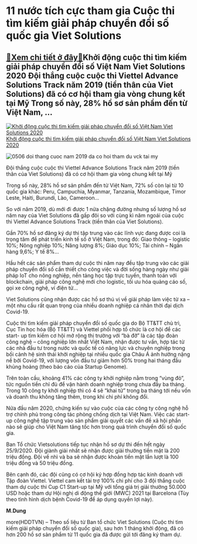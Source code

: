 11 nước tích cực tham gia Cuộc thi tìm kiếm giải pháp chuyển đổi số quốc gia Viet Solutions
===========================================================================================

[:gift:Xem chi tiết ở đây:gift:](https://hddtvn.com/11-nuoc-tich-cuc-tham-gia-cuoc-thi-tim-kiem-giai-phap-chuyen-doi-so-quoc-gia-viet-solutions/)Khởi động cuộc thi tìm kiếm giải pháp chuyển đổi số Việt Nam Viet Solutions 2020 Đội thắng cuộc cuộc thi Viettel Advance Solutions Track năm 2019 (tiền thân của Viet Solutions) đã có cơ hội tham gia vòng chung kết tại Mỹ Trong số này, 28% hồ sơ sản phẩm đến từ Việt Nam, …
--------------------------------------------------------------------------------------------------------------------------------------------------------------------------------------------------------------------------------------------------------------------------------





[![Khởi động cuộc thi tìm kiếm giải pháp chuyển đổi số Việt Nam Viet Solutions 2020](https://hddtvn.com/wp-content/uploads/2021/01/3440_ChuyeYYn_YoYYi_soYY_QuoYYc_Gia_10_2.jpg "Khởi động cuộc thi tìm kiếm giải pháp chuyển đổi số Việt Nam Viet Solutions 2020")](https://haiquanonline.com.vn/khoi-dong-cuoc-thi-tim-kiem-giai-phap-chuyen-doi-so-viet-nam-viet-solutions-2020-129694.html "Khởi động cuộc thi tìm kiếm giải pháp chuyển đổi số Việt Nam Viet Solutions 2020") 
[Khởi động cuộc thi tìm kiếm giải pháp chuyển đổi số Việt Nam Viet Solutions 2020](https://haiquanonline.com.vn/khoi-dong-cuoc-thi-tim-kiem-giai-phap-chuyen-doi-so-viet-nam-viet-solutions-2020-129694.html "Khởi động cuộc thi tìm kiếm giải pháp chuyển đổi số Việt Nam Viet Solutions 2020")






![0506 doi thang cuoc nam 2019 da co hoi tham du vck tai my](https://haiquanonline.com.vn/stores/news_dataimages/lanntt/082020/26/15/in_article/0506_Doi_thang_cuoc_nam_2019_da_co_co_hoi_tham_du_VCK_tai_My.jpg?rt=20200826155816 "11 nước tích cực tham gia Cuộc thi tìm kiếm giải pháp chuyển đổi số quốc gia Viet Solutions")


Đội thắng cuộc cuộc thi Viettel Advance Solutions Track năm 2019 (tiền thân của Viet Solutions) đã có cơ hội tham gia vòng chung kết tại Mỹ



Trong số này, 28% hồ sơ sản phẩm đến từ Việt Nam, 72% số còn lại từ 10 quốc gia khác: Peru, Campuchia, Myanmar, Tanzania, Mozambique, Timor Leste, Haiti, Burundi, Lào, Cameroon…


So với năm 2019, dù mới đi được 1 nửa chặng đường nhưng số lượng hồ sơ năm nay của Viet Solutions đã gấp đôi so với cùng kì năm ngoái của cuộc thi Viettel Advance Solutions Track (tiền thân của Viet Solutions).


Gần 70% hồ sơ đăng ký dự thi tập trung vào các lĩnh vực đang được coi là trọng tâm để phát triển kinh tế số ở Việt Nam, trong đó: Giao thông – logistic 10%; Nông nghiệp 10%; Năng lượng 8%; Giáo dục 10%; Tài chính – Ngân hàng 9,6%; Y tế 8%…


Hầu hết các sản phẩm tham dự cuộc thi năm nay đều tập trung vào các giải pháp chuyển đổi số cần thiết cho công việc và đời sống hàng ngày như giải pháp IoT cho nông nghiệp, nền tảng học tập trực tuyến, thanh toán với blockchain, giải pháp công nghệ mới cho logistic, tối ưu hóa quảng cáo số, gọi xe công nghệ, ví điện tử…


Viet Solutions cũng nhận được các hồ sơ thú vị về giải pháp làm việc từ xa – một nhu cầu rất quan trọng của nhiều doanh nghiệp cá nhân thời đại dịch Covid-19.


Cuộc thi tìm kiếm giải pháp chuyển đổi số quốc gia do Bộ TT&TT chủ trì, Cục Tin học hóa (Bộ TT&TT) và Viettel phối hợp tổ chức là cơ hội để các start- up tìm kiếm cơ hội mở rộng thị trường với “bà đỡ” là các tập đoàn công nghệ – công nghiệp lớn nhất Việt Nam, nhận được tư vấn, hợp tác từ các nhà đầu tư trong nước và quốc tế có năng lực và chuyên nghiệp trong bối cảnh hệ sinh thái khởi nghiệp tại nhiều quốc gia Châu Á ảnh hưởng nặng nề bởi Covid-19, với lượng vốn đầu tư giảm hơn 50% trong hai tháng đầu khủng hoảng (theo báo cáo của Startup Genome).


Trên toàn cầu, khoảng 41% các công ty khởi nghiệp nằm trong “vùng đỏ”, tức nguồn tiền chỉ đủ để vận hành doanh nghiệp trong chưa đầy ba tháng. Trong 10 công ty khởi nghiệp thì có 4 sẽ “khai tử” trong ba tháng tới nếu vốn và doanh thu không tăng thêm, trong khi chi phí không đổi.


Nửa đầu năm 2020, chứng kiến sự vào cuộc của các công ty công nghệ hỗ trợ chính phủ trong công tác phòng chống dịch tại Việt Nam. Việc các start-up công nghệ tập trung vào sản phẩm giải quyết các vấn đề xã hội phần nào sẽ giúp cho Việt Nam tăng tốc hơn trong quá trình chuyển đổi số quốc gia.





Ban Tổ chức Vietsolutions tiếp tục nhận hồ sơ dự thi đến hết ngày 25/9/2020. 
Đội giành giải nhất sẽ nhận được giải thưởng tiền mặt là 200 triệu đồng. Đội về nhì và ba sẽ nhận được khoản tiền mặt lần lượt là 100 triệu đồng và 50 triệu đồng.


Bên cạnh đó, các đội cũng có cơ hội ký hợp đồng hợp tác kinh doanh với Tập đoàn Viettel. Viettel cam kết tài trợ 100% chi phí cho 3 đội thắng cuộc tham dự cuộc thi Cup C1 Start-up tại Mỹ với tổng giá trị giải thưởng 50.000 USD hoặc tham dự Hội nghị di động thế giới (MWC) 2021 tại Barcelona (Tùy theo tình hình dịch bệnh Covid-19 để áp dụng quyền lợi này).







**M.Dung**



more(HDDTVN) – Theo số liệu từ Ban tổ chức Viet Solutions (Cuộc thi tìm kiếm giải pháp chuyển đổi số quốc gia), sau hơn 1 tháng khởi động, đã có hơn 200 hồ sơ sản phẩm từ 11 quốc gia đã được gửi tới đăng ký tham dự.

